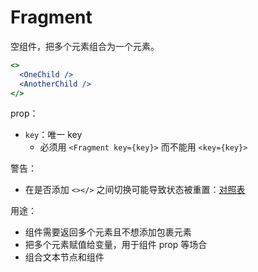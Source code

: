 # Fragment

空组件，把多个元素组合为一个元素。

```jsx
<>
  <OneChild />
  <AnotherChild />
</>
```

prop：

- `key`：唯一 key
  - 必须用 `<Fragment key={key}>` 而不能用 `<key={key}>`

警告：

- 在是否添加 `<></>` 之间切换可能导致状态被重置：[对照表](https://gist.github.com/clemmy/b3ef00f9507909429d8aa0d3ee4f986b)

用途：

- 组件需要返回多个元素且不想添加包裹元素
- 把多个元素赋值给变量，用于组件 prop 等场合
- 组合文本节点和组件
